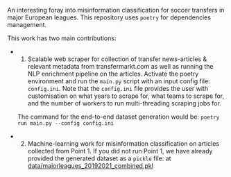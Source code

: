 An interesting foray into misinformation classification for soccer transfers in major European leagues.
This repository uses `poetry` for dependencies management.

This work has two main contributions:
* 1. Scalable web scraper for collection of transfer news-articles & relevant metadata from transfermarkt.com as well as running the NLP enrichment pipeline on the articles. Activate the poetry environment and run the `main.py` script with an input config file: `config.ini`. Note that the `config.ini` file provides the user with customisation on what years to scrape for, what teams to scrape for, and 
the number of workers to run multi-threading scraping jobs for.

  The command for the end-to-end dataset generation would be: `poetry run main.py --config config.ini`

* 2. Machine-learning work for misinformation classification on articles collected from Point 1.
If you did not run Point 1, we have already provided the generated dataset as a `pickle` file: at [data/majorleagues_20192021_combined.pkl](https://github.com/kenghweeng/sports-messiest-news/blob/main/data/majorleagues_20192021_combined.pkl)

